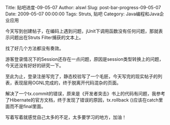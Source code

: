Title: 贴吧进度-09-05-07
Author: alswl
Slug: post-bar-progress-09-05-07
Date: 2009-05-07 00:00:00
Tags: Struts, 贴吧
Category: Java编程和Java企业应用

今天写到创建帖子，在编码上遇到问题，jUnit下调用函数没有任何问题，那就表示问题出在Struts Filter捕获的文本上。

找了好几个方法都没有奏效。

游客登录情况下的Session还存在一点问题，原因是session类型转换上的问题，今天还没有好好的研究一下。

至此为止，登录注册写完了，静态校验写了一个毛胚，今天写完的现实帖子的列表，表现层用OGNL完成的，终于脱离开代码混杂的页面。

解决了一个tx.commit的错误，原来是《开发者突击》书上的代码有问题，我参考了Hibernate的官方文档，终于发现了错误的原因，tx.rollback
()应该在catch里面而不是final里面。

写着写着就感觉自己太多的不足，太多要学习的地方，加油！

